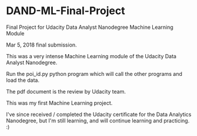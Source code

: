 # DAND-ML-Final-Project
Final Project for Udacity Data Analyst Nanodegree Machine Learning Module

Mar 5, 2018 final submission.

This was a very intense Machine Learning module of the Udacity Data Analyst Nanodegree.

Run the poi_id.py python program which will call the other programs and load the data.

The pdf document is the review by Udacity team.

This was my first Machine Learning project. 

I've since received / completed the Udacity certificate for the Data Analytics Nanodegree, 
but I'm still learning, and will continue learning and practicing. :)

